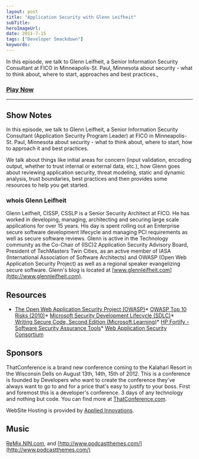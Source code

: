 ```yaml
---
layout: post 
title: "Application Security with Glenn Leifheit"
subTitle: 
heroImageUrl: 
date: 2011-7-15
tags: ["Developer Smackdown"]
keywords: 
---
```


In this episode, we talk to Glenn Leifheit, a Senior Information Security Consultant at FICO in Minneapolis-St. Paul, Minnesota about security - what to think about, where to start, approaches and best practices.,

### [Play Now](http://www.podtrac.com/pts/redirect.mp3/DeveloperSmackdown.com/Services/PodcastServices.svc/GetPodcast/ds_052.mp3)

* * *
<p>

## Show Notes

<p>In this episode, we talk to Glenn Leifheit, a Senior Information Security Consultant (Application Security Program Leader) at FICO in Minneapolis-St. Paul, Minnesota about security - what to think about, where to start, how to approach it and best practices.

We talk about things like initial areas for concern (input validation, encoding output, whether to trust internal or external data, etc.), how Glenn goes about reviewing application security, threat modeling, static and dynamic analysis, trust boundaries, best practices and then provides some resources to help you get started.

### whois Glenn Leifheit

Glenn Leifheit, CISSP, CSSLP is a Senior Security Architect at FICO. He has worked in developing, managing, architecting and securing large scale applications for over 15 years. His day is spent rolling out an Enterprise secure software development lifecycle and managing PCI requirements as well as secure software reviews. Glenn is active in the Technology community as the Co-Chair of (ISC)2 Application Security Advisory Board, President of TechMasters Twin Cities, as an active member of IASA (International Association of Software Architects) and OWASP (Open Web Application Security Project) as well as a regional speaker evangelizing secure software. Glenn's blog is located at [www.glennleifheit.com](http://www.glennleifheit.com). 

## Resources

*   [The Open Web Application Security Project (OWASP)](https://www.owasp.org/index.php/Main_Page)*   [OWASP Top 10 Risks (2010)](https://www.owasp.org/index.php/Top_10_2010-Main)*   <font color="#7c7c7c">[Microsoft Security Development Lifecycle (SDLC)](http://www.microsoft.com/security/sdl/default.aspx)</font>*   [Writing Secure Code, Second Edition (Microsoft Learning)](http://www.amazon.com/Writing-Secure-Second-Michael-Howard/dp/0735617228)*   [HP Fortify - Software Security Assurance Tools](https://www.fortify.com/)*   [Web Application Security Consortium](http://www.webappsec.org/)

## Sponsors

ThatConference is a brand new conference coming to the Kalahari Resort in the Wisconsin Dells on August 13th, 14th, 15th of 2012\. This is a conference is founded by Developers who want to create the conference they've always want to go to and for a price that's easy to justify to your boss. First and foremost this is a developer's conference. 3 days of any technology and nothing but code. You can find more at [ThatConference.com](http://ThatConference.com).

WebSite Hosting is provided by [Applied Innovations](http://www.appliedi.net/).

## Music

[ReMix.NIN.com](http://ReMix.NIN.com), and [http://www.podcastthemes.com/](http://www.podcastthemes.com/)
</p>